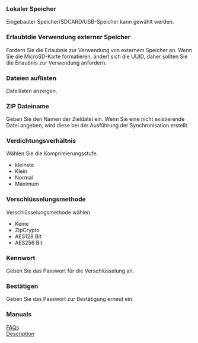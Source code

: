 ### Lokaler Speicher<br>

Eingebauter Speicher/SDCARD/USB-Speicher kann gewählt werden. <br>

### Erlaubtdie Verwendung externer Speicher<br>

Fordern Sie die Erlaubnis zur Verwendung von externem Speicher an. Wenn Sie die MicroSD-Karte formatieren, ändert sich die UUID, daher sollten Sie die Erlaubnis zur Verwendung anfordern. <br>

### Dateien auflisten<br>

Dateilisten anzeigen. <br>

### ZIP Dateiname<br>

Geben Sie den Namen der Zieldatei ein. Wenn Sie eine nicht existierende Datei angeben, wird diese bei der Ausführung der Synchronisation erstellt. <br>

### Verdichtungsverhältnis<br>

Wählen Sie die Komprimierungsstufe.<br>

- kleinste<br>
- Klein<br>
- Normal<br>
- Maximum<br>

### Verschlüsselungsmethode<br>
Verschlüsselungsmethode wählen<br>

- Keine<br>
- ZipCrypto<br>
- AES128 Bit<br>
- AES256 Bit <br>

### Kennwort<br>

Geben Sie das Passwort für die Verschlüsselung an. <br>

### Bestätigen<br>

Geben Sie das Passwort zur Bestätigung erneut ein. <br>

### Manuals<br>
[FAQs](https://sentaroh.github.io/Documents/SMBSync3/SMBSync3_FAQ_EN.htm)<br>
[Description](https://sentaroh.github.io/Documents/SMBSync3/SMBSync3_Desc_EN.htm)<br>
